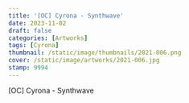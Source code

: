 ```yaml
---
title: '[OC] Cyrona - Synthwave'
date: 2023-11-02
draft: false
categories: [Artworks]
tags: [Cyrona]
thumbnail: /static/image/thumbnails/2021-006.png
cover: /static/image/artworks/2021-006.jpg
stamp: 9994
---
```

[OC] Cyrona - Synthwave
